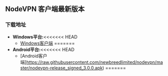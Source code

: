 ## NodeVPN 客户端最新版本
### 下载地址
- **Windows平台:**<<<<<<< HEAD
  * [Windows客户端](https://raw.githubusercontent.com/newbreedlimited/nodevpn/master/NODEVPN_1_0_3_0.zip)
=======
- **Android平台:**<<<<<<< HEAD
  * [Android客户端]https://raw.githubusercontent.com/newbreedlimited/nodevpn/master/nodevpn-release_signed_3.0.0.apk)
=======
    
